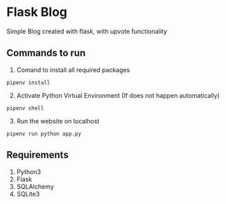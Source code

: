 # Flask Blog

Simple Blog created with flask, with upvote functionality

## Commands to run
1. Comand to install all required packages
````
pipenv install
````
2. Activate Python Virtual Environment (If does not happen automatically)
```
pipenv shell
 ```
 3. Run the website on localhost
 ```
 pipenv run python app.py
 ```
 ## Requirements
 1. Python3
 2. Flask
 3. SQLAlchemy
 4. SQLite3
